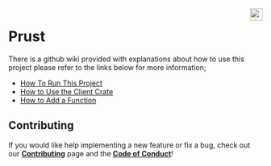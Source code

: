 <a href="http://www.visionspace.com">
   <img src="https://www.visionspace.com/img/VISIONSPACE_HZ_BLACK_HR.png" alt="visionspace logo" title="visionspace_cicd" align="right" height="25px" />
</a>

# Prust
There is a github wiki provided with explanations about how to use this project please refer to the links below for more information;
* [How To Run This Project](https://github.com/visionspacetec/Prust/wiki/How-to-Run-This-Project)
* [How to Use the Client Crate](https://github.com/visionspacetec/Prust/wiki/How-to-Use-the-Client-Crate)
* [How to Add a Function](https://github.com/visionspacetec/Prust/wiki/How-to-Add-a-Function)

## Contributing

If you would like help implementing a new feature or fix a bug, check out our **[Contributing](https://github.com/visionspacetec/Prust/blob/master/.github/contributing.md)** page and the **[Code of Conduct](https://github.com/visionspacetec/Prust/blob/master/.github/code_of_conduct.md)**!
